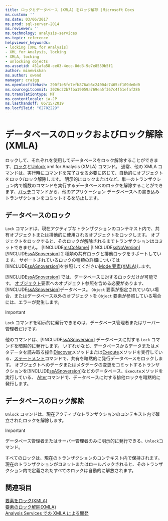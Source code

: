 ```yaml
---
title: ロックとデータベース (XMLA) をロック解除 |Microsoft Docs
ms.custom: ''
ms.date: 03/06/2017
ms.prod: sql-server-2014
ms.reviewer: ''
ms.technology: analysis-services
ms.topic: reference
helpviewer_keywords:
- locking [XML for Analysis]
- XML for Analysis, locking
- XMLA, locking
- unlocking objects
ms.assetid: 451afa58-ce03-4ecc-8dd3-9e7e8559b5f1
author: minewiskan
ms.author: owend
manager: craigg
ms.openlocfilehash: 290f1e5fe7efb876ab6c24004c7465cf109de0d0
ms.sourcegitcommit: 3026c22b7fba19059a769ea5f367c4f51efaf286
ms.translationtype: MT
ms.contentlocale: ja-JP
ms.lasthandoff: 06/15/2019
ms.locfileid: "62702229"
---
```

# <a name="locking-and-unlocking-databases-xmla"></a>データベースのロックおよびロック解除 (XMLA)
  ロックして、それぞれを使用してデータベースをロック解除することができます、[ロック](https://docs.microsoft.com/bi-reference/xmla/xml-elements-commands/lock-element-xmla)と[Unlock](https://docs.microsoft.com/bi-reference/xmla/xml-elements-commands/lock-element-xmla) xml for Analysis (XMLA) コマンド。 通常、他の XMLA コマンドは、実行時にコマンドを完了させる必要に応じて、自動的にオブジェクトをロック/ロック解除します。 明示的にロックまたはなど、単一のトランザクション内で複数のコマンドを実行するデータベースのロックを解除することができます、[バッチ](https://docs.microsoft.com/bi-reference/xmla/xml-elements-commands/batch-element-xmla)コマンドから、他のアプリケーション データベースへの書き込みトランザクションをコミットするを防止します。  
  
## <a name="locking-databases"></a>データベースのロック  
 `Lock` コマンドは、現在アクティブなトランザクションのコンテキスト内で、共有オブジェクトまたは排他的に使用されるオブジェクトをロックします。 オブジェクトをロックすると、そのロックが解除されるまでトランザクションはコミットできません。 [!INCLUDE[msCoName](../../includes/msconame-md.md)] [!INCLUDE[ssNoVersion](../../includes/ssnoversion-md.md)] [!INCLUDE[ssASnoversion](../../includes/ssasnoversion-md.md)] 2 種類の共有ロックと排他ロックをサポートしています。 サポートされているロックの種類の詳細については[!INCLUDE[ssASnoversion](../../includes/ssasnoversion-md.md)]を参照してください[Mode 要素&#40;XMLA&#41;](https://docs.microsoft.com/bi-reference/xmla/xml-elements-properties/mode-element-xmla)します。  
  
 [!INCLUDE[ssASnoversion](../../includes/ssasnoversion-md.md)] では、データベースに対するロックだけが可能です。 [オブジェクト](https://docs.microsoft.com/bi-reference/xmla/xml-elements-properties/object-element-xmla)要素へのオブジェクト参照を含める必要があります、[!INCLUDE[ssASnoversion](../../includes/ssasnoversion-md.md)]データベース。 `Object` 要素が指定されていない場合、またはデータベース以外のオブジェクトを `Object` 要素が参照している場合には、エラーが発生します。  
  
> [!IMPORTANT]  
>  `Lock` コマンドを明示的に発行できるのは、データベース管理者またはサーバー管理者だけです。  
  
 他のコマンドは、[!INCLUDE[ssASnoversion](../../includes/ssasnoversion-md.md)] データベースに対する `Lock` コマンドを暗黙的に発行します。 いずれかなど、データベースからデータまたはメタデータを読み取る操作[Discover](https://docs.microsoft.com/bi-reference/xmla/xml-elements-methods-discover)メソッドまたは[Execute](https://docs.microsoft.com/bi-reference/xmla/xml-elements-methods-execute)メソッドを実行している、[ステートメント](https://docs.microsoft.com/bi-reference/xmla/xml-elements-commands/statement-element-xmla)コマンドで、共有を暗黙的に発行データベースをロックします。 オブジェクトへのデータまたはメタデータの変更をコミットするトランザクションを[!INCLUDE[ssASnoversion](../../includes/ssasnoversion-md.md)]などのデータベース、`Execute`メソッドを実行している、 [Alter](https://docs.microsoft.com/bi-reference/xmla/xml-elements-commands/alter-element-xmla)コマンドで、データベースに対する排他ロックを暗黙的に発行します。  
  
## <a name="unlocking-objects"></a>データベースのロック解除  
 `Unlock` コマンドは、現在アクティブなトランザクションのコンテキスト内で確立されたロックを解除します。  
  
> [!IMPORTANT]  
>  データベース管理者またはサーバー管理者のみに明示的に発行できる、`Unlock`コマンド。  
  
 すべてのロックは、現在のトランザクションのコンテキスト内で保持されます。 現在のトランザクションがコミットまたはロールバックされると、そのトランザクション内で定義されたすべてのロックは自動的に解放されます。  
  
## <a name="see-also"></a>関連項目  
 [要素をロック&#40;XMLA&#41;](https://docs.microsoft.com/bi-reference/xmla/xml-elements-commands/lock-element-xmla)   
 [要素のロック解除&#40;XMLA&#41;](https://docs.microsoft.com/bi-reference/xmla/xml-elements-commands/lock-element-xmla)   
 [Analysis Services での XMLA による開発](developing-with-xmla-in-analysis-services.md)  
  
  
